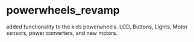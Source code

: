 # powerwheels_revamp
added functionality to the kids powerwheels.  LCD, Buttons, Lights, Motor sensors, power converters, and new motors.
